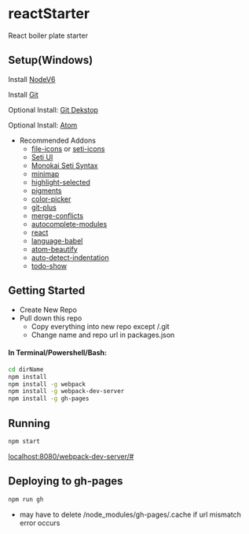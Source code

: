 # reactStarter
React boiler plate starter


## Setup(Windows)

Install [NodeV6](https://nodejs.org/en/)

Install [Git](https://git-scm.com/download/win)

Optional Install: [Git Dekstop](https://desktop.github.com/)

Optional Install: [Atom](https://atom.io/)
* Recommended Addons
	* [file-icons](https://atom.io/packages/file-icons) or  [seti-icons](https://atom.io/packages/seti-icons)
	* [Seti UI](https://atom.io/themes/seti-ui)
 	* [Monokai Seti Syntax](https://atom.io/themes/monokai-seti)
	* [minimap](https://atom.io/packages/minimap)
	* [highlight-selected](https://atom.io/packages/highlight-selected)
	* [pigments](https://atom.io/packages/pigments)
 	* [color-picker](https://atom.io/packages/color-picker)
	* [git-plus](https://atom.io/packages/git-plus)
 	* [merge-conflicts](https://atom.io/packages/merge-conflicts)
 	* [autocomplete-modules](https://atom.io/packages/autocomplete-modules)
	* [react](https://atom.io/packages/react)
 	* [language-babel](https://atom.io/packages/language-babel)
	* [atom-beautify](https://atom.io/packages/atom-beautify)
 	* [auto-detect-indentation](https://atom.io/packages/auto-detect-indentation)
	* [todo-show](https://atom.io/packages/todo-show)

## Getting Started
* Create New Repo
* Pull down this repo
	* Copy everything into new repo except /.git
	* Change name and repo url in packages.json

#### In Terminal/Powershell/Bash:

```bash
cd dirName
npm install
npm install -g webpack
npm install -g webpack-dev-server
npm install -g gh-pages

```

## Running
```bash
npm start
```
[localhost:8080/webpack-dev-server/#](http://localhost:8080/webpack-dev-server/#)

## Deploying to gh-pages
```bash
npm run gh
```
* may have to delete /node_modules/gh-pages/.cache if url mismatch error occurs